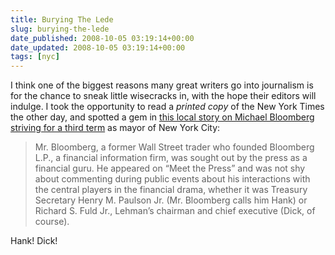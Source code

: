 ```yaml
---
title: Burying The Lede
slug: burying-the-lede
date_published: 2008-10-05 03:19:14+00:00
date_updated: 2008-10-05 03:19:14+00:00
tags: [nyc]
---
```

I think one of the biggest reasons many great writers go into journalism is for the chance to sneak little wisecracks in, with the hope their editors will indulge. I took the opportunity to read a *printed copy* of the New York Times the other day, and spotted a gem in [this local story on Michael Bloomberg striving for a third term](http://www.nytimes.com/2008/10/01/nyregion/01support.html?partner=permalink&amp;exprod=permalink) as mayor of New York City:

> Mr. Bloomberg, a former Wall Street trader who founded Bloomberg L.P., a financial information firm, was sought out by the press as a financial guru. He appeared on “Meet the Press” and was not shy about commenting during public events about his interactions with the central players in the financial drama, whether it was Treasury Secretary Henry M. Paulson Jr. (Mr. Bloomberg calls him Hank) or Richard S. Fuld Jr., Lehman’s chairman and chief executive (Dick, of course).

Hank! Dick!
